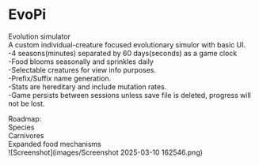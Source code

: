 # EvoPi
Evolution simulator<br> 
  A custom individual-creature focused evolutionary simulor with basic UI. <br>
    -4 seasons(minutes) separated by 60 days(seconds) as a game clock<br>
    -Food blooms seasonally and sprinkles daily<br>
    -Selectable creatures for view info purposes.<br>
    -Prefix/Suffix name generation.<br>
    -Stats are hereditary and include mutation rates.<br>
    -Game persists between sessions unless save file is deleted, progress will not be lost.<br>

Roadmap:<br>
Species<br>
Carnivores<br>
Expanded food mechanisms<br>
![Screenshot](images/Screenshot 2025-03-10 162546.png)
